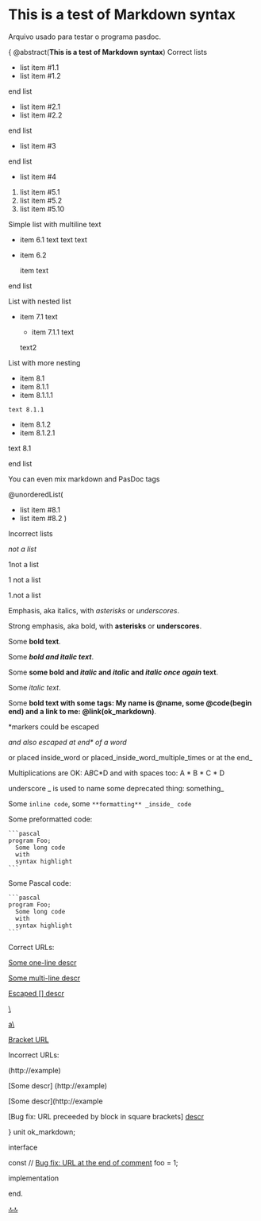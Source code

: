 <div class="header" id="myHeader">
  <div class="navbar" w3-include-html="/menu.inc"> </div>
</div>
<div class="title"><script> document.write(document.title);</script></div>  
<main>
<!-- markdownlint-disable-next-line -->
<span id="topo"><span>

# This is a test of Markdown syntax

Arquivo usado para testar o programa pasdoc.

{ @abstract(**This is a test of Markdown syntax**)
Correct lists

- list item #1.1
- list item #1.2

end list

  - list item #2.1
  - list item #2.2

end list

  * list item #3

end list

  - list item #4

1. list item #5.1
2. list item #5.2
10. list item #5.10

Simple list with multiline text

 - item 6.1
  text
text
     text

 - item 6.2
 
   item text
   
end list

List with nested list

 * item 7.1
   text
   * item 7.1.1
     text
     
   text2

List with more nesting

 - item 8.1
  - item 8.1.1
   - item 8.1.1.1
     
    text 8.1.1
  - item 8.1.2
   - item 8.1.2.1
     
   text 8.1

end list

You can even mix markdown and PasDoc tags

@unorderedList(
- list
 item #8.1
- list
 item #8.2
)

Incorrect lists

*not a list*

1not a list

1 not a list

1.not a list


  Emphasis, aka italics, with *asterisks* or _underscores_.

  Strong emphasis, aka bold, with **asterisks** or __underscores__.

  Some **bold text**.

  Some **_bold and italic text_**.

  Some **some bold and _italic_ and _italic_
    and _italic once again_ text**.

  Some _italic text_.

  Some **bold text with some tags: My name is @name,
    some @code(begin end) and a link to me: @link(ok_markdown)**.

  \*markers could be escaped
  
  *and also escaped at end\*
  of a word*
  
  or placed inside_word or placed_inside_word_multiple_times or at the end_
  
  Multiplications are OK: A*B*C*D and with spaces too: A * B * C * D
  
  underscore _ is used to name some deprecated thing: something_

  Some `inline code`, some `**formatting** _inside_ code`

  Some preformatted code:

    ```pascal
    program Foo;
      Some long code
      with
      syntax highlight
    ```

  Some Pascal code:

    ```pascal
    program Foo;
      Some long code
      with
      syntax highlight
    ```

  Correct URLs:
  
  [Some one-line descr](http://example)
  
  [Some multi-line
   descr](http://example)

  [Escaped \[\] descr](http://example)

  [\\](http://example)
  
  [a\\](http://example)

  [Bracket URL](http://example/(foo))

  Incorrect URLs:
  
  (http://example)
  
  [Some descr] (http://example)
  
  [Some descr](http://example
  
  [Bug fix: URL preceeded by block in square brackets] [descr](http://example)

}
unit ok_markdown;

interface

const
  // [Bug fix: URL at the end of comment](http://example)
  foo = 1;

implementation

end.

</main>

[🔝🔝](#topo "Retorna ao topo")